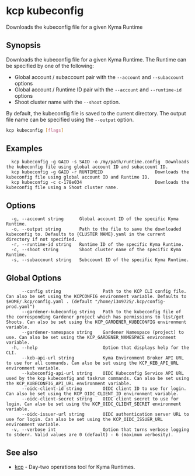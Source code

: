 # kcp kubeconfig

Downloads the kubeconfig file for a given Kyma Runtime

## Synopsis

Downloads the kubeconfig file for a given Kyma Runtime.
The Runtime can be specified by one of the following:
  - Global account / subaccount pair with the `--account` and `--subaccount` options
  - Global account / Runtime ID pair with the `--account` and `--runtime-id` options
  - Shoot cluster name with the `--shoot` option.

By default, the kubeconfig file is saved to the current directory. The output file name can be specified using the `--output` option.

```bash
kcp kubeconfig [flags]
```

## Examples

```
  kcp kubeconfig -g GAID -s SAID -o /my/path/runtime.config  Downloads the kubeconfig file using global account ID and subaccount ID.
  kcp kubeconfig -g GAID -r RUNTIMEID                    Downloads the kubeconfig file using global account ID and Runtime ID.
  kcp kubeconfig -c c-178e034                            Downloads the kubeconfig file using a Shoot cluster name.
```

## Options

```
  -g, --account string      Global account ID of the specific Kyma Runtime.
  -o, --output string       Path to the file to save the downloaded kubeconfig to. Defaults to {CLUSTER NAME}.yaml in the current directory if not specified.
  -r, --runtime-id string   Runtime ID of the specific Kyma Runtime.
  -c, --shoot string        Shoot cluster name of the specific Kyma Runtime.
  -s, --subaccount string   Subccount ID of the specific Kyma Runtime.
```

## Global Options

```
      --config string                Path to the KCP CLI config file. Can also be set using the KCPCONFIG environment variable. Defaults to $HOME/.kcp/config.yaml . (default "/home/i349725/.kcp/config-prod.yaml")
      --gardener-kubeconfig string   Path to the kubeconfig file of the corresponding Gardener project which has permissions to list/get Shoots. Can also be set using the KCP_GARDENER_KUBECONFIG environment variable.
      --gardener-namespace string    Gardener Namespace (project) to use. Can also be set using the KCP_GARDENER_NAMESPACE environment variable.
  -h, --help                         Option that displays help for the CLI.
      --keb-api-url string           Kyma Environment Broker API URL to use for all commands. Can also be set using the KCP_KEB_API_URL environment variable.
      --kubeconfig-api-url string    OIDC Kubeconfig Service API URL used by the kcp kubeconfig and taskrun commands. Can also be set using the KCP_KUBECONFIG_API_URL environment variable.
      --oidc-client-id string        OIDC client ID to use for login. Can also be set using the KCP_OIDC_CLIENT_ID environment variable.
      --oidc-client-secret string    OIDC client secret to use for login. Can also be set using the KCP_OIDC_CLIENT_SECRET environment variable.
      --oidc-issuer-url string       OIDC authentication server URL to use for login. Can also be set using the KCP_OIDC_ISSUER_URL environment variable.
  -v, --verbose int                  Option that turns verbose logging to stderr. Valid values are 0 (default) - 6 (maximum verbosity).
```

## See also

* [kcp](kcp.md)	 - Day-two operations tool for Kyma Runtimes.

